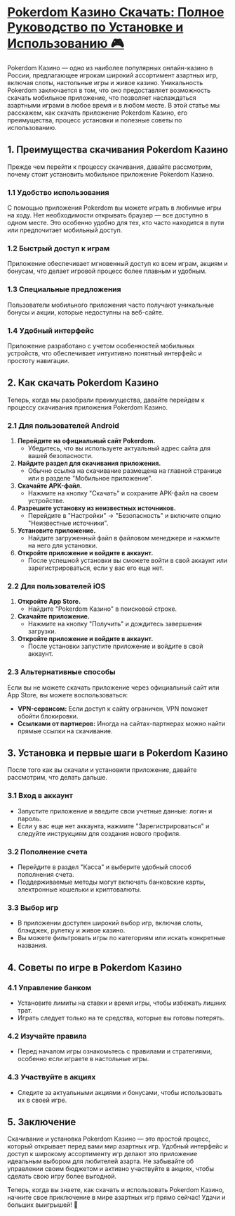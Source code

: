 # [Pokerdom Казино Скачать: Полное Руководство по Установке и Использованию 🎮](https://brandplay.link/FwVc4f)

Pokerdom Казино — одно из наиболее популярных онлайн-казино в России, предлагающее игрокам широкий ассортимент азартных игр, включая слоты, настольные игры и живое казино. Уникальность Pokerdom заключается в том, что оно предоставляет возможность скачать мобильное приложение, что позволяет наслаждаться азартными играми в любое время и в любом месте. В этой статье мы расскажем, как скачать приложение Pokerdom Казино, его преимущества, процесс установки и полезные советы по использованию.

## 1. Преимущества скачивания Pokerdom Казино

Прежде чем перейти к процессу скачивания, давайте рассмотрим, почему стоит установить мобильное приложение Pokerdom Казино.

### 1.1 Удобство использования

С помощью приложения Pokerdom вы можете играть в любимые игры на ходу. Нет необходимости открывать браузер — все доступно в одном месте. Это особенно удобно для тех, кто часто находится в пути или предпочитает мобильный доступ.

### 1.2 Быстрый доступ к играм

Приложение обеспечивает мгновенный доступ ко всем играм, акциям и бонусам, что делает игровой процесс более плавным и удобным.

### 1.3 Специальные предложения

Пользователи мобильного приложения часто получают уникальные бонусы и акции, которые недоступны на веб-сайте.

### 1.4 Удобный интерфейс

Приложение разработано с учетом особенностей мобильных устройств, что обеспечивает интуитивно понятный интерфейс и простоту навигации.

## 2. Как скачать Pokerdom Казино

Теперь, когда мы разобрали преимущества, давайте перейдем к процессу скачивания приложения Pokerdom Казино.

### 2.1 Для пользователей Android

1. **Перейдите на официальный сайт Pokerdom.**
   * Убедитесь, что вы используете актуальный адрес сайта для вашей безопасности.
2. **Найдите раздел для скачивания приложения.**
   * Обычно ссылка на скачивание размещена на главной странице или в разделе "Мобильное приложение".
3. **Скачайте APK-файл.**
   * Нажмите на кнопку "Скачать" и сохраните APK-файл на своем устройстве.
4. **Разрешите установку из неизвестных источников.**
   * Перейдите в "Настройки" → "Безопасность" и включите опцию "Неизвестные источники".
5. **Установите приложение.**
   * Найдите загруженный файл в файловом менеджере и нажмите на него для установки.
6. **Откройте приложение и войдите в аккаунт.**
   * После успешной установки вы сможете войти в свой аккаунт или зарегистрироваться, если у вас его еще нет.

### 2.2 Для пользователей iOS

1. **Откройте App Store.**
   * Найдите "Pokerdom Казино" в поисковой строке.
2. **Скачайте приложение.**
   * Нажмите на кнопку "Получить" и дождитесь завершения загрузки.
3. **Откройте приложение и войдите в аккаунт.**
   * После установки запустите приложение и войдите в свой аккаунт.

### 2.3 Альтернативные способы

Если вы не можете скачать приложение через официальный сайт или App Store, вы можете воспользоваться:

* **VPN-сервисом:** Если доступ к сайту ограничен, VPN поможет обойти блокировки.
* **Ссылками от партнеров:** Иногда на сайтах-партнерах можно найти прямые ссылки на скачивание.

## 3. Установка и первые шаги в Pokerdom Казино

После того как вы скачали и установили приложение, давайте рассмотрим, что делать дальше.

### 3.1 Вход в аккаунт

* Запустите приложение и введите свои учетные данные: логин и пароль.
* Если у вас еще нет аккаунта, нажмите "Зарегистрироваться" и следуйте инструкциям для создания нового профиля.

### 3.2 Пополнение счета

* Перейдите в раздел "Касса" и выберите удобный способ пополнения счета.
* Поддерживаемые методы могут включать банковские карты, электронные кошельки и криптовалюты.

### 3.3 Выбор игр

* В приложении доступен широкий выбор игр, включая слоты, блэкджек, рулетку и живое казино.
* Вы можете фильтровать игры по категориям или искать конкретные названия.

## 4. Советы по игре в Pokerdom Казино

### 4.1 Управление банком

* Установите лимиты на ставки и время игры, чтобы избежать лишних трат.
* Играть следует только на те средства, которые вы готовы потерять.

### 4.2 Изучайте правила

* Перед началом игры ознакомьтесь с правилами и стратегиями, особенно если играете в настольные игры.

### 4.3 Участвуйте в акциях

* Следите за актуальными акциями и бонусами, чтобы использовать их в своей игре.

## 5. Заключение

Скачивание и установка Pokerdom Казино — это простой процесс, который открывает перед вами мир азартных игр. Удобный интерфейс и доступ к широкому ассортименту игр делают это приложение идеальным выбором для любителей азарта. Не забывайте об управлении своим бюджетом и активно участвуйте в акциях, чтобы сделать свою игру более выгодной.

Теперь, когда вы знаете, как скачать и использовать Pokerdom Казино, начните свое приключение в мире азартных игр прямо сейчас! Удачи и больших выигрышей! 🎉
